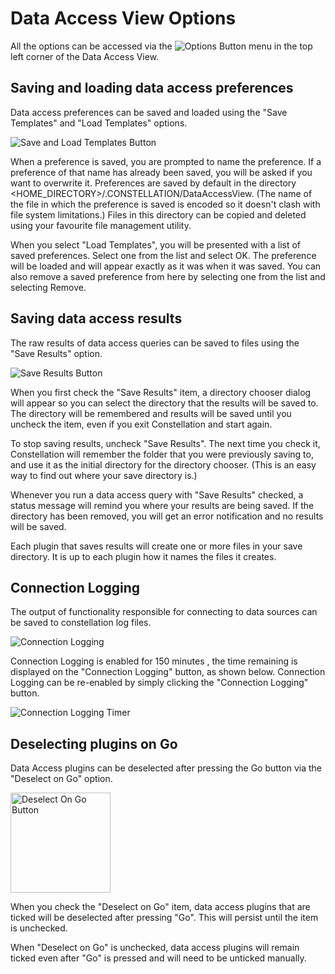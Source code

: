 # Data Access View Options

All the options can be accessed via the <img src="../ext/docs/CoreDataAccessView/src/au/gov/asd/tac/constellation/views/dataaccess/resources/DataAccessOptions.png" alt="Options
Button" />
menu in the top left corner of the Data Access View.

## Saving and loading data access preferences

Data access preferences can be saved and loaded using the "Save Templates" and
"Load Templates" options.

<img src="../ext/docs/CoreDataAccessView/src/au/gov/asd/tac/constellation/views/dataaccess/resources/DataAccessSaveLoadTemplate.png" alt="Save and Load Templates
Button" />

When a preference is saved, you are prompted to name the preference. If
a preference of that name has already been saved, you will be asked if
you want to overwrite it. Preferences are saved by default in the
directory &lt;HOME_DIRECTORY&gt;/.CONSTELLATION/DataAccessView. (The name of the
file in which the preference is saved is encoded so it doesn't clash
with file system limitations.) Files in this directory can be copied and
deleted using your favourite file management utility.

When you select "Load Templates", you will be presented with a list of saved
preferences. Select one from the list and select OK. The preference will
be loaded and will appear exactly as it was when it was saved. You can
also remove a saved preference from here by selecting one from the list
and selecting Remove.

## Saving data access results

The raw results of data access queries can be saved to files using the
"Save Results" option.

<img src="../ext/docs/CoreDataAccessView/src/au/gov/asd/tac/constellation/views/dataaccess/resources/DataAccessSaveResults.png" alt="Save Results
Button" />

When you first check the "Save Results" item, a directory chooser dialog
will appear so you can select the directory that the results will be
saved to. The directory will be remembered and results will be saved
until you uncheck the item, even if you exit Constellation and start
again.

To stop saving results, uncheck "Save Results". The next time you check
it, Constellation will remember the folder that you were previously
saving to, and use it as the initial directory for the directory
chooser. (This is an easy way to find out where your save directory is.)

Whenever you run a data access query with "Save Results" checked, a
status message will remind you where your results are being saved. If
the directory has been removed, you will get an error notification and
no results will be saved.

Each plugin that saves results will create one or more files in your
save directory. It is up to each plugin how it names the files it
creates.

## Connection Logging

The output of functionality responsible for connecting to data sources
can be saved to constellation log files.

<img src="../ext/docs/CoreDataAccessView/src/au/gov/asd/tac/constellation/views/dataaccess/resources/ConnectionLogging.png" alt="Connection Logging"/>

Connection Logging is enabled for 150 minutes , the time remaining is 
displayed on the "Connection Logging" button, as shown below.
Connection Logging can be re-enabled by simply clicking the "Connection Logging" 
button.

<img src="../ext/docs/CoreDataAccessView/src/au/gov/asd/tac/constellation/views/dataaccess/resources/ConnectionLoggingTimer.png" alt="Connection Logging Timer"/>
<br />

## Deselecting plugins on Go

Data Access plugins can be deselected after pressing the Go button via
the "Deselect on Go" option.

<img src="../ext/docs/CoreDataAccessView/src/au/gov/asd/tac/constellation/views/dataaccess/resources/DataAccessDeselectOnGo.png" alt="Deselect On Go
Button" width="160"/>

When you check the "Deselect on Go" item, data access plugins
that are ticked will be deselected after pressing "Go". This will
persist until the item is unchecked.

When "Deselect on Go" is unchecked, data access plugins will
remain ticked even after "Go" is pressed and will need to be unticked
manually.
